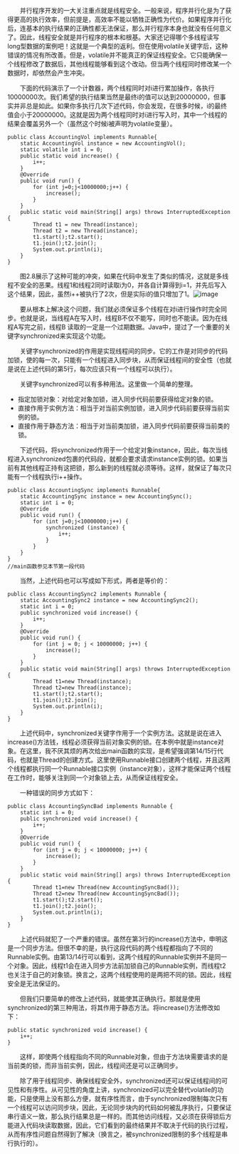 &emsp;&emsp;并行程序开发的一大关注重点就是线程安全。一般来说，程序并行化是为了获得更高的执行效率，但前提是，高效率不能以牺牲正确性为代价。如果程序并行化后，连基本的执行结果的正确性都无法保证，那么并行程序本身也就没有任何意义了。因此，线程安全就是并行程序的根本和根基。大家还记得哪个多线程读写long型数据的案例吧！这就是一个典型的返利。但在使用volatile关键字后，这种错误的情况有所改善。但是，volatile并不能真正的保证线程安全。它只能确保一个线程修改了数据后，其他线程能够看到这个改动。但当两个线程同时修改某一个数据时，却依然会产生冲突。

&emsp;&emsp;下面的代码演示了一个计数器，两个线程同时对i进行累加操作，各执行10000000次。我们希望的执行结果当然是最终i的值可以达到20000000，但事实并非总是如此。如果你多执行几次下述代码，你会发现，在很多时候，i的最终值会小于20000000。这就是因为两个线程同时对i进行写入时，其中一个线程的结果会覆盖另外一个（虽然这个时候i被声明为volatile变量）。
```
public class AccountingVol implements Runnable{
    static AccountingVol instance = new AccountingVol();
    static volatile int i = 0;
    public static void increase() {
        i++;
    }
    @Override
    public void run() {
        for (int j=0;j<10000000;j++) {
            increase();
        }
    }
    public static void main(String[] args) throws InterruptedException {
        Thread t1 = new Thread(instance);
        Thread t2 = new Thread(instance);
        t1.start();t2.start();
        t1.join();t2.join();
        System.out.println(i);
    }
}

```

&emsp;&emsp;图2.8展示了这种可能的冲突，如果在代码中发生了类似的情况，这就是多线程不安全的恶果。线程1和线程2同时读取i为0，并各自计算得到i=1，并先后写入这个结果，因此，虽然i++被执行了2次，但是实际i的值只增加了1。![image](http://img.blog.csdn.net/20170327214012387?watermark/2/text/aHR0cDovL2Jsb2cuY3Nkbi5uZXQvbWo4NjUzNDIxMA==/font/5a6L5L2T/fontsize/400/fill/I0JBQkFCMA==/dissolve/70/gravity/Center)

&emsp;&emsp;要从根本上解决这个问题，我们就必须保证多个线程在对i进行操作时完全同步。也就是说，当线程A在写入时，线程B不仅不能写，同时也不能读。因为在线程A写完之前，线程B 读取的一定是一个过期数据。Java中，提过了一个重要的关键字synchronized来实现这个功能。

&emsp;&emsp;关键字synchronized的作用是实现线程间的同步。它的工作是对同步的代码加锁，使的每一次，只能有一个线程进入同步块，从而保证线程间的安全性（也就是说在上述代码的第5行，每次应该只有一个线程可以执行）。

&emsp;&emsp;关键字synchronized可以有多种用法。这里做一个简单的整理。

- 指定加锁对象：对给定对象加锁，进入同步代码前要获得给定对象的锁。
- 直接作用于实例方法：相当于对当前实例加锁，进入同步代码前要获得当前实例的锁。
- 直接作用于静态方法：相当于对当前类加锁，进入同步代码前要获得当前类的锁。

&emsp;&emsp;下述代码，将synchronized作用于一个给定对象instance，因此，每次当线程进入synchronized包裹的代码段，就都会要求请求instance实例的锁。如果当前有其他线程正持有这把锁，那么新到的线程就必须等待。这样，就保证了每次只能有一个线程执行i++操作。
```
public class AccountingSync implements Runnable{
    static AccountingSync instance = new AccountingSync();
    static int i = 0;
    @Override
    public void run() {
        for (int j=0;j<10000000;j++) {
            synchronized (instance) {
                i++;
            }
        }
    }
}
//main函数参见本节第一段代码

```

&emsp;&emsp;当然，上述代码也可以写成如下形式，两者是等价的：
```
public class AccountingSync2 implements Runnable {
    static AccountingSync2 instance = new AccountingSync2();
    static int i = 0;
    public synchronized void increase() {
        i++;
    }
    @Override
    public void run() {
        for (int j = 0; j < 10000000; j++) {
            increase();
        }
    }
    public static void main(String[] args) throws InterruptedException {
        Thread t1=new Thread(instance);
        Thread t2=new Thread(instance);
        t1.start();t2.start();
        t1.join();t2.join();
        System.out.println(i);
    }
}
```

&emsp;&emsp;上述代码中，synchronized关键字作用于一个实例方法。这就是说在进入increase()方法钱，线程必须获得当前对象实例的锁。在本例中就是instance对象。在这里，我不厌其烦的再次给出main函数的实现，是希望强调第14/15行代码，也就是Thread的创建方式。这里使用Runnable接口创建两个线程，并且这两个线程都执行同一个Runnable接口实例（instance对象），这样才能保证两个线程在工作时，能够关注到同一个对象锁上去，从而保证线程安全。

&emsp;&emsp;一种错误的同步方式如下：
```
public class AccountingSyncBad implements Runnable {
    static int i = 0;
    public synchronized void increase() {
        i++;
    }
    @Override
    public void run() {
        for (int j = 0; j < 10000000; j++) {
            increase();
        }
    }
    public static void main(String[] args) throws InterruptedException {
        Thread t1=new Thread(new AccountingSyncBad());
        Thread t2=new Thread(new AccountingSyncBad());
        t1.start();t2.start();
        t1.join();t2.join();
        System.out.println(i);
    }
}
```

&emsp;&emsp;上述代码就犯了一个严重的错误。虽然在第3行的increase()方法中，申明这是一个同步方法。但很不幸的是，执行这段代码的两个线程都指向了不同的Runnable实例。由第13/14行可以看到，这两个线程的Runnable实例并不是同一个对象。因此，线程t1会在进入同步方法前加锁自己的Runnable实例，而线程t2也关注于自己的对象锁。换言之，这两个线程使用的是两把不同的锁。因此，线程安全是无法保证的。

&emsp;&emsp;但我们只要简单的修改上述代码，就能使其正确执行。那就是使用synchronized的第三种用法，将其作用于静态方法。将increase()方法修改如下：
```
public static synchronized void increase() {
    i++;
}
```

&emsp;&emsp;这样，即使两个线程指向不同的Runnable对象，但由于方法块需要请求的是当前类的锁，而非当前实例，因此，线程间还是可以正确同步。

&emsp;&emsp;除了用于线程同步、确保线程安全外，synchronized还可以保证线程间的可见性和有序性。从可见性的角度上讲，synchronized可以完全替代volatile的功能，只是使用上没有那么方便，就有序性而言，由于synchronized限制每次只有一个线程可以访问同步块，因此，无论同步块内的代码如何被乱序执行，只要保证串行语义一致，那么执行结果总是一样的。而其他访问线程，又必须在获得锁后方能进入代码块读取数据，因此，它们看到的最终结果并不取决于代码的执行过程，从而有序性问题自然得到了解决（换言之，被synchronized限制的多个线程是串行执行的）。
